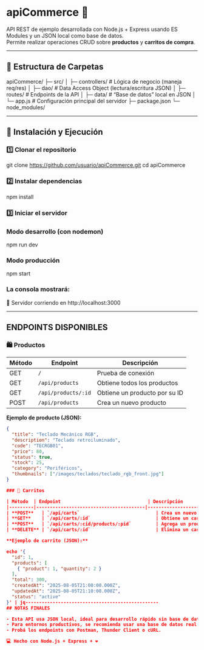 # apiCommerce 🛒

API REST de ejemplo desarrollada con Node.js + Express usando ES Modules y un JSON local como base de datos.  
Permite realizar operaciones CRUD sobre **productos** y **carritos de compra**.

----------------------------------------------------------
## 📂 Estructura de Carpetas

apiCommerce/
├─ src/
│  ├─ controllers/        # Lógica de negocio (maneja req/res)
│  ├─ dao/                # Data Access Object (lectura/escritura JSON)
│  ├─ routes/             # Endpoints de la API
│  ├─ data/               # “Base de datos” local en JSON
│  └─ app.js              # Configuración principal del servidor
├─ package.json
└─ node_modules/

----------------------------------------------------------
## 🚀 Instalación y Ejecución

### 1️⃣ Clonar el repositorio
git clone https://github.com/usuario/apiCommerce.git
cd apiCommerce

### 2️⃣ Instalar dependencias
npm install

### 3️⃣ Iniciar el servidor
###  Modo desarrollo (con nodemon)
npm run dev

### Modo producción
npm start

### La consola mostrará:
 🚀 Servidor corriendo en http://localhost:3000

----------------------------------------------------------
## ENDPOINTS DISPONIBLES

### 🛍 Productos

| Método | Endpoint                 | Descripción                         |
|--------|-------------------------|-------------------------------------|
| GET    | `/`                     | Prueba de conexión                  |
| GET    | `/api/products`         | Obtiene todos los productos         |
| GET    | `/api/products/:id`     | Obtiene un producto por su ID       |
| POST   | `/api/products`         | Crea un nuevo producto              |

**Ejemplo de producto (JSON):**
```json
{
  "title": "Teclado Mecánico RGB",
  "description": "Teclado retroiluminado",
  "code": "TECRGB01",
  "price": 80,
  "status": true,
  "stock": 25,
  "category": "Periféricos",
  "thumbnails": ["/images/teclados/teclado_rgb_front.jpg"]
}

### 🛒 Carritos

| Método  | Endpoint                                | Descripción                                    |
|---------|----------------------------------------|------------------------------------------------|
| **POST**   | `/api/carts`                            | Crea un nuevo carrito                          |
| **GET**    | `/api/carts/:id`                        | Obtiene un carrito por su ID                   |
| **POST**   | `/api/carts/:cid/products/:pid`         | Agrega un producto al carrito (con control de stock) |
| **DELETE** | `/api/carts/:id`                        | Elimina un carrito por su ID                   |

**Ejemplo de carrito (JSON):**

echo '{
  "id": 1,
  "products": [
    { "product": 1, "quantity": 2 }
  ],
  "total": 300,
  "createdAt": "2025-08-05T21:00:00.000Z",
  "updatedAt": "2025-08-05T21:10:00.000Z",
  "status": "active"
}' | jq-------------------------------------------------
## NOTAS FINALES

- Esta API usa JSON local, ideal para desarrollo rápido sin base de datos real.
- Para entornos productivos, se recomienda usar una base de datos real y variables de entorno.
- Probá los endpoints con Postman, Thunder Client o cURL.

💻 Hecho con Node.js + Express + ❤️
